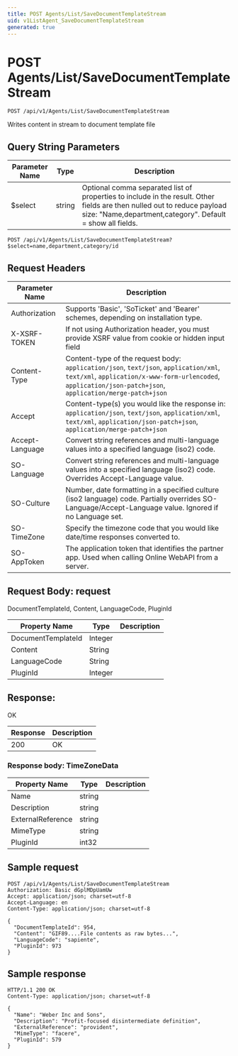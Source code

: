 ```yaml
---
title: POST Agents/List/SaveDocumentTemplateStream
uid: v1ListAgent_SaveDocumentTemplateStream
generated: true
---
```


# POST Agents/List/SaveDocumentTemplateStream

```http
POST /api/v1/Agents/List/SaveDocumentTemplateStream
```

Writes content in stream to document template file







## Query String Parameters

| Parameter Name | Type |  Description |
|----------------|------|--------------|
| $select | string |  Optional comma separated list of properties to include in the result. Other fields are then nulled out to reduce payload size: "Name,department,category". Default = show all fields. |

```http
POST /api/v1/Agents/List/SaveDocumentTemplateStream?$select=name,department,category/id
```


## Request Headers

| Parameter Name | Description |
|----------------|-------------|
| Authorization  | Supports 'Basic', 'SoTicket' and 'Bearer' schemes, depending on installation type. |
| X-XSRF-TOKEN   | If not using Authorization header, you must provide XSRF value from cookie or hidden input field |
| Content-Type | Content-type of the request body: `application/json`, `text/json`, `application/xml`, `text/xml`, `application/x-www-form-urlencoded`, `application/json-patch+json`, `application/merge-patch+json` |
| Accept         | Content-type(s) you would like the response in: `application/json`, `text/json`, `application/xml`, `text/xml`, `application/json-patch+json`, `application/merge-patch+json` |
| Accept-Language | Convert string references and multi-language values into a specified language (iso2) code. |
| SO-Language | Convert string references and multi-language values into a specified language (iso2) code. Overrides Accept-Language value. |
| SO-Culture | Number, date formatting in a specified culture (iso2 language) code. Partially overrides SO-Language/Accept-Language value. Ignored if no Language set. |
| SO-TimeZone | Specify the timezone code that you would like date/time responses converted to. |
| SO-AppToken | The application token that identifies the partner app. Used when calling Online WebAPI from a server. |

## Request Body: request 

DocumentTemplateId, Content, LanguageCode, PluginId 

| Property Name | Type |  Description |
|----------------|------|--------------|
| DocumentTemplateId | Integer |  |
| Content | String |  |
| LanguageCode | String |  |
| PluginId | Integer |  |

## Response:

OK

| Response | Description |
|----------------|-------------|
| 200 | OK |

### Response body: TimeZoneData

| Property Name | Type |  Description |
|----------------|------|--------------|
| Name | string |  |
| Description | string |  |
| ExternalReference | string |  |
| MimeType | string |  |
| PluginId | int32 |  |

## Sample request

```http!
POST /api/v1/Agents/List/SaveDocumentTemplateStream
Authorization: Basic dGplMDpUamUw
Accept: application/json; charset=utf-8
Accept-Language: en
Content-Type: application/json; charset=utf-8

{
  "DocumentTemplateId": 954,
  "Content": "GIF89....File contents as raw bytes...",
  "LanguageCode": "sapiente",
  "PluginId": 973
}
```

## Sample response

```http_
HTTP/1.1 200 OK
Content-Type: application/json; charset=utf-8

{
  "Name": "Weber Inc and Sons",
  "Description": "Profit-focused disintermediate definition",
  "ExternalReference": "provident",
  "MimeType": "facere",
  "PluginId": 579
}
```